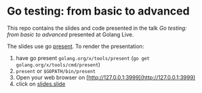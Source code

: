  # Go testing: from basic to advanced
 
This repo contains the slides and code presented in the talk _Go testing: from basic to advanced_ presented at Golang Live.

The slides use go [present](https://godoc.org/golang.org/x/tools/present). To render the presentation:
1. have go present `golang.org/x/tools/present` (`go get golang.org/x/tools/cmd/present`)
3. `present` or `$GOPATH/bin/present`
4. Open your web browser on [http://127.0.0.1:3999](http://127.0.0.1:3999)
5. click on [slides.slide](http://127.0.0.1:3999/slides.slide)

